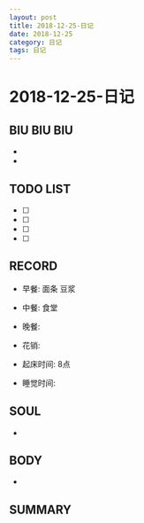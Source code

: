 ```yaml
---
layout: post
title: 2018-12-25-日记
date: 2018-12-25
category: 日记
tags: 日记
---
```

# 2018-12-25-日记
## BIU BIU BIU
- 
- 
 
## TODO LIST
- [ ] 
- [ ] 
- [ ] 
- [ ] 
 
## RECORD
- 早餐:  面条 豆浆
- 中餐:  食堂
- 晚餐:  
 
- 花销:  
 
- 起床时间:  8点
- 睡觉时间:  
 
## SOUL
- 
 
## BODY
- 
 
## SUMMARY
 
 
